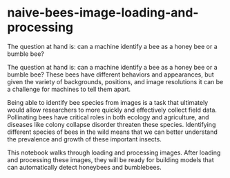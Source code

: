 # naive-bees-image-loading-and-processing

The question at hand is: can a machine identify a bee as a honey bee or a bumble bee?

The question at hand is: can a machine identify a bee as a honey bee or a bumble bee? These bees have different behaviors and appearances, but given the variety of backgrounds, positions, and image resolutions it can be a challenge for machines to tell them apart.

Being able to identify bee species from images is a task that ultimately would allow researchers to more quickly and effectively collect field data. Pollinating bees have critical roles in both ecology and agriculture, and diseases like colony collapse disorder threaten these species. Identifying different species of bees in the wild means that we can better understand the prevalence and growth of these important insects.

This notebook walks through loading and processing images. After loading and processing these images, they will be ready for building models that can automatically detect honeybees and bumblebees.
